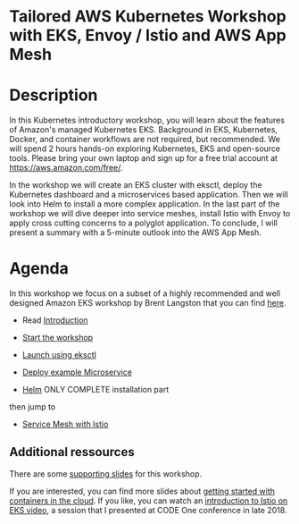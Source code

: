 
# Tailored AWS Kubernetes Workshop with EKS, Envoy / Istio and AWS App Mesh

# Description

In this Kubernetes introductory workshop, you will learn about the features of Amazon's managed Kubernetes EKS. Background in EKS, Kubernetes, Docker, and container workflows are not required, but recommended. 
We will spend 2 hours hands-on exploring Kubernetes, EKS and open-source tools. Please bring your own laptop and sign up for a free trial account at https://aws.amazon.com/free/. 

In the workshop we will create an EKS cluster with eksctl, deploy the Kubernetes dashboard and a microservices based application. Then we will look into Helm to install a more complex application. 
In the last part of the workshop we will dive deeper into service meshes, install Istio with Envoy to apply cross cutting concerns to a polyglot application. To conclude, I will present a summary with a 5-minute outlook into the AWS App Mesh.

# Agenda

In this workshop we focus on a subset of a highly recommended and well designed Amazon EKS workshop by Brent Langston that you can find [here](https://eksworkshop.com/).

* Read [Introduction](https://eksworkshop.com/introduction/)


* [Start the workshop](https://eksworkshop.com/prerequisites/)


* [Launch using eksctl](https://eksworkshop.com/eksctl/)


* [Deploy example Microservice](https://eksworkshop.com/deploy/)


* [Helm](https://eksworkshop.com/helm_root/) ONLY COMPLETE installation part


then jump to 

* [Service Mesh with Istio](https://eksworkshop.com/servicemesh_with_istio/)



## Additional ressources

There are some [supporting slides](https://speakerdeck.com/fmunz/istio-and-aws-app-mesh) for this workshop. 

If you are interested, you can find more slides about [getting started with containers in the cloud](https://speakerdeck.com/fmunz/getting-started-with-containers-in-the-cloud-404c9992-4f35-4f42-88bd-27c742895cc0). If you like, you can watch an [introduction to Istio on EKS video](https://www.youtube.com/watch?v=fDmJf9kWFws), a session that I presented at CODE One conference in late 2018. 


